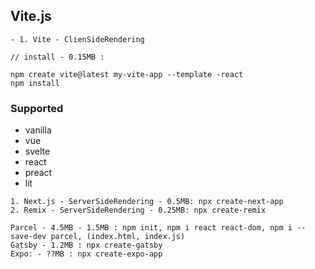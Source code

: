  ## Vite.js
```
- 1. Vite - ClienSideRendering 

// install - 0.15MB :

npm create vite@latest my-vite-app --template -react
npm install
```
### Supported
- vanilla
- vue
- svelte
- react
- preact
- lit

```
1. Next.js - ServerSideRendering - 0.5MB: npx create-next-app
2. Remix - ServerSideRendering - 0.25MB: npx create-remix
```



```
Parcel - 4.5MB - 1.5MB : npm init, npm i react react-dom, npm i --save-dev parcel, (index.html, index.js)
Gatsby - 1.2MB : npx create-gatsby
Expo: - ??MB : npx create-expo-app
```